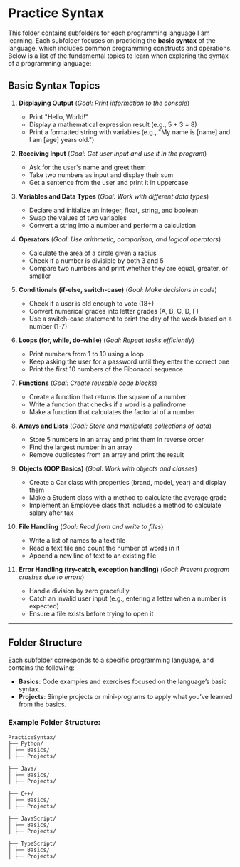 # Practice Syntax

This folder contains subfolders for each programming language I am learning. Each subfolder focuses on practicing the **basic syntax** of the language, which includes common programming constructs and operations. Below is a list of the fundamental topics to learn when exploring the syntax of a programming language:

## Basic Syntax Topics

1. **Displaying Output**
   (_Goal: Print information to the console_)

   - Print "Hello, World!"
   - Display a mathematical expression result (e.g., 5 + 3 = 8)
   - Print a formatted string with variables (e.g., "My name is [name] and I am [age] years old.")

2. **Receiving Input**
   (_Goal: Get user input and use it in the program_)

   - Ask for the user's name and greet them
   - Take two numbers as input and display their sum
   - Get a sentence from the user and print it in uppercase

3. **Variables and Data Types**
   (_Goal: Work with different data types_)

   - Declare and initialize an integer, float, string, and boolean
   - Swap the values of two variables
   - Convert a string into a number and perform a calculation

4. **Operators**
   (_Goal: Use arithmetic, comparison, and logical operators_)

   - Calculate the area of a circle given a radius
   - Check if a number is divisible by both 3 and 5
   - Compare two numbers and print whether they are equal, greater, or smaller

5. **Conditionals (if-else, switch-case)**
   (_Goal: Make decisions in code_)

   - Check if a user is old enough to vote (18+)
   - Convert numerical grades into letter grades (A, B, C, D, F)
   - Use a switch-case statement to print the day of the week based on a number (1-7)

6. **Loops (for, while, do-while)**
   (_Goal: Repeat tasks efficiently_)

   - Print numbers from 1 to 10 using a loop
   - Keep asking the user for a password until they enter the correct one
   - Print the first 10 numbers of the Fibonacci sequence

7. **Functions**
   (_Goal: Create reusable code blocks_)

   - Create a function that returns the square of a number
   - Write a function that checks if a word is a palindrome
   - Make a function that calculates the factorial of a number

8. **Arrays and Lists**
   (_Goal: Store and manipulate collections of data_)

   - Store 5 numbers in an array and print them in reverse order
   - Find the largest number in an array
   - Remove duplicates from an array and print the result

9. **Objects (OOP Basics)**
   (_Goal: Work with objects and classes_)

   - Create a Car class with properties (brand, model, year) and display them
   - Make a Student class with a method to calculate the average grade
   - Implement an Employee class that includes a method to calculate salary after tax

10. **File Handling**
    (_Goal: Read from and write to files_)

    - Write a list of names to a text file
    - Read a text file and count the number of words in it
    - Append a new line of text to an existing file

11. **Error Handling (try-catch, exception handling)**
    (_Goal: Prevent program crashes due to errors_)

    - Handle division by zero gracefully
    - Catch an invalid user input (e.g., entering a letter when a number is expected)
    - Ensure a file exists before trying to open it

---

## Folder Structure

Each subfolder corresponds to a specific programming language, and contains the following:

- **Basics**: Code examples and exercises focused on the language’s basic syntax.
- **Projects**: Simple projects or mini-programs to apply what you’ve learned from the basics.

### Example Folder Structure:

```
PracticeSyntax/
├── Python/
│ ├── Basics/
│ ├── Projects/

├── Java/
│ ├── Basics/
│ ├── Projects/

├── C++/
│ ├── Basics/
│ ├── Projects/

├── JavaScript/
│ ├── Basics/
│ ├── Projects/

├── TypeScript/
│ ├── Basics/
│ ├── Projects/
```
